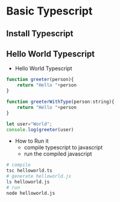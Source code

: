 # Basic Typescript
## Install Typescript

## Hello World Typescript

- Hello World Typescript
```js
function greeter(person){
    return "Hello "+person
}

function greeterWithType(person:string){
    return "Hello "+person
}

let user="World";
console.log(greeter(user)
```
- How to Run it
  * compile typescript to javascript
  * run the compiled javascript

```sh
# compile
tsc helloworld.ts
# generate helloworld.js
ls helloworld.js
# run 
node helloworld.js
```


